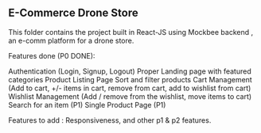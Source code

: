 ## E-Commerce Drone Store

This folder contains the project built in React-JS using Mockbee backend , an e-comm platform for a drone store.

Features done (P0 DONE): 

Authentication (Login, Signup, Logout) 
Proper Landing page with featured categories
Product Listing Page
Sort and filter products
Cart Management (Add to cart, +/- items in cart, remove from cart, add to wishlist from cart)
Wishlist Management (Add / remove from the wishlist, move items to cart)
Search for an item (P1)
Single Product Page (P1)

Features to add : Responsiveness, and other p1 & p2 features.
